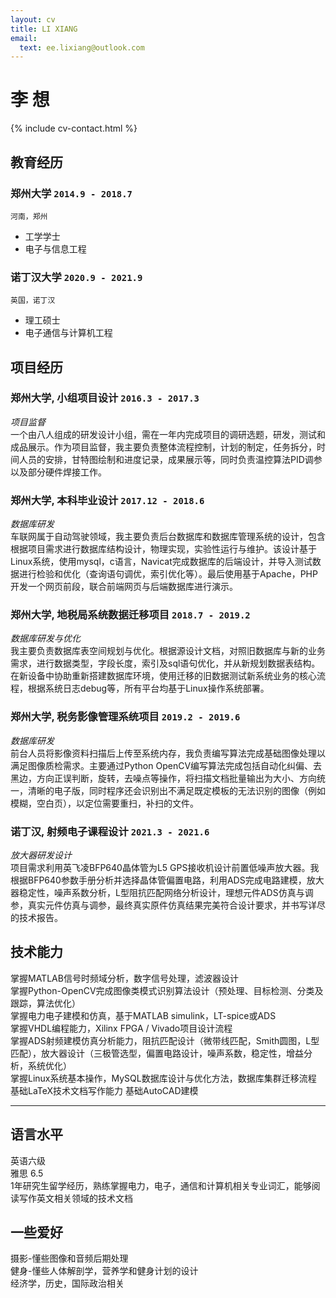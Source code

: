 ```yaml
---
layout: cv
title: LI XIANG
email:
  text: ee.lixiang@outlook.com
---
```


# **李** **想**

<!--
include contact information from the front matter
Supported arguments:
    - homepage: url, text
    - phone
    - email
-->

{% include cv-contact.html %}

## 教育经历

### **郑州大学** `2014.9 - 2018.7`

```
河南，郑州
```

- 工学学士
- 电子与信息工程

### **诺丁汉大学** `2020.9 - 2021.9`

```
英国，诺丁汉
```

- 理工硕士
- 电子通信与计算机工程


## 项目经历

### **郑州大学, 小组项目设计** `2016.3 - 2017.3`

_项目监督_<br>
一个由八人组成的研发设计小组，需在一年内完成项目的调研选题，研发，测试和成品展示。作为项目监督，我主要负责整体流程控制，计划的制定，任务拆分，时间人员的安排，甘特图绘制和进度记录，成果展示等，同时负责温控算法PID调参以及部分硬件焊接工作。

### **郑州大学, 本科毕业设计** `2017.12 - 2018.6`
_数据库研发_<br>
车联网属于自动驾驶领域，我主要负责后台数据库和数据库管理系统的设计，包含根据项目需求进行数据库结构设计，物理实现，实验性运行与维护。该设计基于Linux系统，使用mysql，c语言，Navicat完成数据库的后端设计，并导入测试数据进行检验和优化（查询语句调优，索引优化等）。最后使用基于Apache，PHP开发一个网页前段，联合前端网页与后端数据库进行演示。

### **郑州大学, 地税局系统数据迁移项目** `2018.7 - 2019.2`
_数据库研发与优化_<br>
我主要负责数据库表空间规划与优化。根据源设计文档，对照旧数据库与新的业务需求，进行数据类型，字段长度，索引及sql语句优化，并从新规划数据表结构。在新设备中协助重新搭建数据库环境，使用迁移的旧数据测试新系统业务的核心流程，根据系统日志debug等，所有平台均基于Linux操作系统部署。

### **郑州大学, 税务影像管理系统项目** `2019.2 - 2019.6`
_数据库研发_<br>
前台人员将影像资料扫描后上传至系统内存，我负责编写算法完成基础图像处理以满足图像质检需求。主要通过Python OpenCV编写算法完成包括自动化纠偏、去黑边，方向正误判断，旋转，去噪点等操作，将扫描文档批量输出为大小、方向统一，清晰的电子版，同时程序还会识别出不满足既定模板的无法识别的图像（例如模糊，空白页），以定位需要重扫，补扫的文件。

### **诺丁汉, 射频电子课程设计** `2021.3 - 2021.6`
_放大器研发设计_<br>
项目需求利用英飞凌BFP640晶体管为L5 GPS接收机设计前置低噪声放大器。我根据BFP640参数手册分析并选择晶体管偏置电路，利用ADS完成电路建模，放大器稳定性，噪声系数分析，L型阻抗匹配网络分析设计，理想元件ADS仿真与调参，真实元件仿真与调参，最终真实原件仿真结果完美符合设计要求，并书写详尽的技术报告。
## 技术能力

掌握MATLAB信号时频域分析，数字信号处理，滤波器设计 <br>
掌握Python-OpenCV完成图像类模式识别算法设计（预处理、目标检测、分类及跟踪，算法优化） <br>
掌握电力电子建模和仿真，基于MATLAB simulink，LT-spice或ADS <br>
掌握VHDL编程能力，Xilinx FPGA / Vivado项目设计流程 <br>
掌握ADS射频建模仿真分析能力，阻抗匹配设计（微带线匹配，Smith圆图，L型匹配），放大器设计（三极管选型，偏置电路设计，噪声系数，稳定性，增益分析，系统优化） <br>
掌握Linux系统基本操作，MySQL数据库设计与优化方法，数据库集群迁移流程
基础LaTeX技术文档写作能力
基础AutoCAD建模 <br>

---

## 语言水平

英语六级 <br>
雅思 6.5 <br>
1年研究生留学经历，熟练掌握电力，电子，通信和计算机相关专业词汇，能够阅读写作英文相关领域的技术文档<br>

## 一些爱好

摄影-懂些图像和音频后期处理 <br>
健身-懂些人体解剖学，营养学和健身计划的设计 <br>
经济学，历史，国际政治相关 <br>


<!-- ### Footer

Last updated: May 2013 -->

